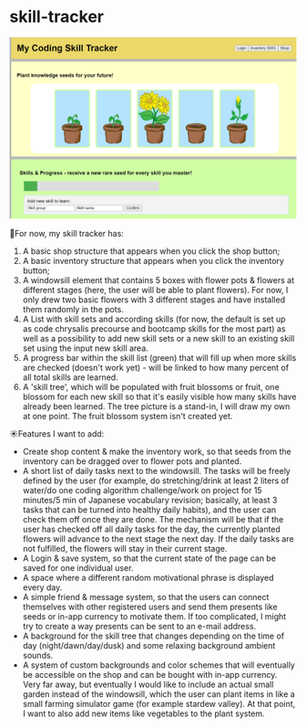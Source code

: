 # skill-tracker

![Skill Tracker Garden](/img/image.png)

:butterfly:For now, my skill tracker has:

1. A basic shop structure that appears when you click the shop button;
2. A basic inventory structure that appears when you click the inventory button;
3. A windowsill element that contains 5 boxes with flower pots & flowers at different stages (here, the user will be able to plant flowers). For now, I only drew two basic flowers with 3 different stages and have installed them randomly in the pots.
4. A List with skill sets and according skills (for now, the default is set up as code chrysalis precourse and bootcamp skills for the most part) as well as a possibility to add new skill sets or a new skill to an existing skill set using the input new skill area.
5. A progress bar within the skill list (green) that will fill up when more skills are checked (doesn't work yet) - will be linked to how many percent of all total skills are learned.
6. A 'skill tree', which will be populated with fruit blossoms or fruit, one blossom for each new skill so that it's easily visible how many skills have already been learned. The tree picture is a stand-in, I will draw my own at one point. The fruit blossom system isn't created yet.

:sunny:Features I want to add:

- Create shop content & make the inventory work, so that seeds from the inventory can be dragged over to flower pots and planted.
- A short list of daily tasks next to the windowsill. The tasks will be freely defined by the user (for example, do stretching/drink at least 2 liters of water/do one coding algorithm challenge/work on project for 15 minutes/5 min of Japanese vocabulary revision; basically, at least 3 tasks that can be turned into healthy daily habits), and the user can check them off once they are done. The mechanism will be that if the user has checked off all daily tasks for the day, the currently planted flowers will advance to the next stage the next day. If the daily tasks are not fulfilled, the flowers will stay in their current stage.
- A Login & save system, so that the current state of the page can be saved for one individual user.
- A space where a different random motivational phrase is displayed every day.
- A simple friend & message system, so that the users can connect themselves with other registered users and send them presents like seeds or in-app currency to motivate them. If too complicated, I might try to create a way presents can be sent to an e-mail address.
- A background for the skill tree that changes depending on the time of day (night/dawn/day/dusk) and some relaxing background ambient sounds.
- A system of custom backgrounds and color schemes that will eventually be accessible on the shop and can be bought with in-app currency.
Very far away, but eventually I would like to include an actual small garden instead of the windowsill, which the user can plant items in like a small farming simulator game (for example stardew valley). At that point, I want to also add new items like vegetables to the plant system.
